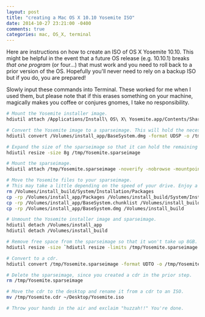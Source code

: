 ```yaml
---
layout: post
title: "creating a Mac OS X 10.10 Yosemite ISO"
date: 2014-10-27 23:21:00 -0400
comments: true
categories: mac, OS_X, terminal
---
```


Here are instructions on how to create an ISO of OS X Yosemite 10.10. This might be helpful in the event that a future OS release (e.g. 10.10.1) breaks *that one program* (or four...) that must work and you need to roll back to a prior version of the OS. Hopefully you'll never need to rely on a backup ISO but if you do, you are prepared!

Slowly input these commands into Terminal. These worked for me when I used them, but please note that if this erases something on your machine, magically makes you coffee or conjures gnomes, I take no responsibility.

``` bash How to make a Mac OS X 10.10 Yosemite ISO
# Mount the Yosemite installer image.
hdiutil attach /Applications/Install\ OS\ X\ Yosemite.app/Contents/SharedSupport/InstallESD.dmg -noverify -nobrowse -mountpoint /Volumes/install_app

# Convert the Yosemite image to a sparseimage. This will hold the necessary components.
hdiutil convert /Volumes/install_app/BaseSystem.dmg -format UDSP -o /tmp/Yosemite

# Expand the size of the sparseimage so that it can hold the remaining files.
hdiutil resize -size 8g /tmp/Yosemite.sparseimage

# Mount the sparseimage.
hdiutil attach /tmp/Yosemite.sparseimage -noverify -nobrowse -mountpoint /Volumes/install_build

# Move the Yosemite files to your sparseimage.
# This may take a little depending on the speed of your drive. Enjoy a coffee!
rm /Volumes/install_build/System/Installation/Packages
cp -rp /Volumes/install_app/Packages /Volumes/install_build/System/Installation/
cp -rp /Volumes/install_app/BaseSystem.chunklist /Volumes/install_build
cp -rp /Volumes/install_app/BaseSystem.dmg /Volumes/install_build

# Unmount the Yosemite installer image and sparseimage.
hdiutil detach /Volumes/install_app
hdiutil detach /Volumes/install_build

# Remove free space from the sparseimage so that it won't take up 8GB.
hdiutil resize -size `hdiutil resize -limits /tmp/Yosemite.sparseimage | tail -n 1 | awk '{ print $1 }'`b /tmp/Yosemite.sparseimage

# Convert to a cdr.
hdiutil convert /tmp/Yosemite.sparseimage -format UDTO -o /tmp/Yosemite

# Delete the sparseimage, since you created a cdr in the prior step.
rm /tmp/Yosemite.sparseimage

# Move the cdr to the desktop and rename it from a cdr to an ISO.
mv /tmp/Yosemite.cdr ~/Desktop/Yosemite.iso

# Throw your hands in the air and exclaim "huzzah!!" You're done.
```